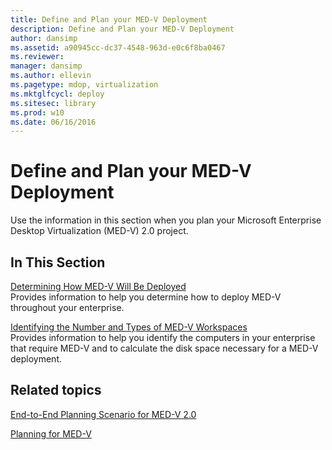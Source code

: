 ```yaml
---
title: Define and Plan your MED-V Deployment
description: Define and Plan your MED-V Deployment
author: dansimp
ms.assetid: a90945cc-dc37-4548-963d-e0c6f8ba0467
ms.reviewer: 
manager: dansimp
ms.author: ellevin
ms.pagetype: mdop, virtualization
ms.mktglfcycl: deploy
ms.sitesec: library
ms.prod: w10
ms.date: 06/16/2016
---
```



# Define and Plan your MED-V Deployment


Use the information in this section when you plan your Microsoft Enterprise Desktop Virtualization (MED-V) 2.0 project.

## In This Section


<a href="" id="determining-how-med-v-will-be-deployed"></a>[Determining How MED-V Will Be Deployed](determining-how-med-v-will-be-deployed.md)  
Provides information to help you determine how to deploy MED-V throughout your enterprise.

<a href="" id="identifying-the-number-and-types-of-med-v-workspaces"></a>[Identifying the Number and Types of MED-V Workspaces](identifying-the-number-and-types-of-med-v-workspaces.md)  
Provides information to help you identify the computers in your enterprise that require MED-V and to calculate the disk space necessary for a MED-V deployment.

## Related topics


[End-to-End Planning Scenario for MED-V 2.0](end-to-end-planning-scenario-for-med-v-20.md)

[Planning for MED-V](planning-for-med-v.md)

 

 





